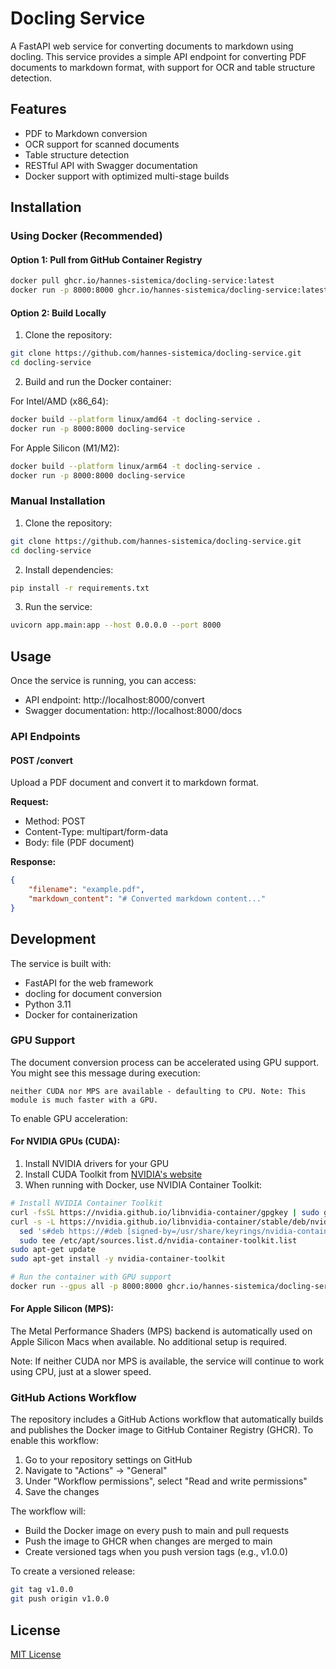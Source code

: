 # Docling Service

A FastAPI web service for converting documents to markdown using docling. This service provides a simple API endpoint for converting PDF documents to markdown format, with support for OCR and table structure detection.

## Features

- PDF to Markdown conversion
- OCR support for scanned documents
- Table structure detection
- RESTful API with Swagger documentation
- Docker support with optimized multi-stage builds

## Installation

### Using Docker (Recommended)

#### Option 1: Pull from GitHub Container Registry

```bash
docker pull ghcr.io/hannes-sistemica/docling-service:latest
docker run -p 8000:8000 ghcr.io/hannes-sistemica/docling-service:latest
```

#### Option 2: Build Locally

1. Clone the repository:
```bash
git clone https://github.com/hannes-sistemica/docling-service.git
cd docling-service
```

2. Build and run the Docker container:

For Intel/AMD (x86_64):
```bash
docker build --platform linux/amd64 -t docling-service .
docker run -p 8000:8000 docling-service
```

For Apple Silicon (M1/M2):
```bash
docker build --platform linux/arm64 -t docling-service .
docker run -p 8000:8000 docling-service
```

### Manual Installation

1. Clone the repository:
```bash
git clone https://github.com/hannes-sistemica/docling-service.git
cd docling-service
```

2. Install dependencies:
```bash
pip install -r requirements.txt
```

3. Run the service:
```bash
uvicorn app.main:app --host 0.0.0.0 --port 8000
```

## Usage

Once the service is running, you can access:

- API endpoint: http://localhost:8000/convert
- Swagger documentation: http://localhost:8000/docs

### API Endpoints

#### POST /convert

Upload a PDF document and convert it to markdown format.

**Request:**
- Method: POST
- Content-Type: multipart/form-data
- Body: file (PDF document)

**Response:**
```json
{
    "filename": "example.pdf",
    "markdown_content": "# Converted markdown content..."
}
```

## Development

The service is built with:
- FastAPI for the web framework
- docling for document conversion
- Python 3.11
- Docker for containerization

### GPU Support

The document conversion process can be accelerated using GPU support. You might see this message during execution:
```
neither CUDA nor MPS are available - defaulting to CPU. Note: This module is much faster with a GPU.
```

To enable GPU acceleration:

#### For NVIDIA GPUs (CUDA):
1. Install NVIDIA drivers for your GPU
2. Install CUDA Toolkit from [NVIDIA's website](https://developer.nvidia.com/cuda-downloads)
3. When running with Docker, use NVIDIA Container Toolkit:
```bash
# Install NVIDIA Container Toolkit
curl -fsSL https://nvidia.github.io/libnvidia-container/gpgkey | sudo gpg --dearmor -o /usr/share/keyrings/nvidia-container-toolkit-keyring.gpg
curl -s -L https://nvidia.github.io/libnvidia-container/stable/deb/nvidia-container-toolkit.list | \
  sed 's#deb https://#deb [signed-by=/usr/share/keyrings/nvidia-container-toolkit-keyring.gpg] https://#g' | \
  sudo tee /etc/apt/sources.list.d/nvidia-container-toolkit.list
sudo apt-get update
sudo apt-get install -y nvidia-container-toolkit

# Run the container with GPU support
docker run --gpus all -p 8000:8000 ghcr.io/hannes-sistemica/docling-service:latest
```

#### For Apple Silicon (MPS):
The Metal Performance Shaders (MPS) backend is automatically used on Apple Silicon Macs when available. No additional setup is required.

Note: If neither CUDA nor MPS is available, the service will continue to work using CPU, just at a slower speed.

### GitHub Actions Workflow

The repository includes a GitHub Actions workflow that automatically builds and publishes the Docker image to GitHub Container Registry (GHCR). To enable this workflow:

1. Go to your repository settings on GitHub
2. Navigate to "Actions" → "General"
3. Under "Workflow permissions", select "Read and write permissions"
4. Save the changes

The workflow will:
- Build the Docker image on every push to main and pull requests
- Push the image to GHCR when changes are merged to main
- Create versioned tags when you push version tags (e.g., v1.0.0)

To create a versioned release:
```bash
git tag v1.0.0
git push origin v1.0.0
```

## License

[MIT License](LICENSE)
